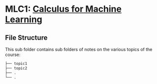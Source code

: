 # MLC1: [Calculus for Machine Learning](https://www.oreilly.com/library/view/hands-on-machine-learning/9781491962282/)

## File Structure

This sub folder contains sub folders of notes on the various topics of the course:

```bash
├── topic1
├── topic2
├── .
└── .
```
